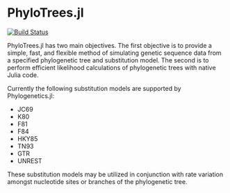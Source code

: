 # PhyloTrees.jl

[![Build Status](https://travis-ci.org/jangevaare/Phylogenetics.jl.svg?branch=master)](https://travis-ci.org/jangevaare/Phylogenetics.jl)

PhyloTrees.jl has two main objectives. The first objective is to provide a simple, fast, and flexible method of simulating genetic sequence data from a specified phylogenetic tree and substitution model. The second is to perform efficient likelihood calculations of phylogenetic trees with native Julia code.

Currently the following substitution models are supported by Phylogenetics.jl:
* JC69
* K80
* F81
* F84
* HKY85
* TN93
* GTR
* UNREST

These substitution models may be utilized in conjunction with rate variation amongst nucleotide sites or branches of the phylogenetic tree.
